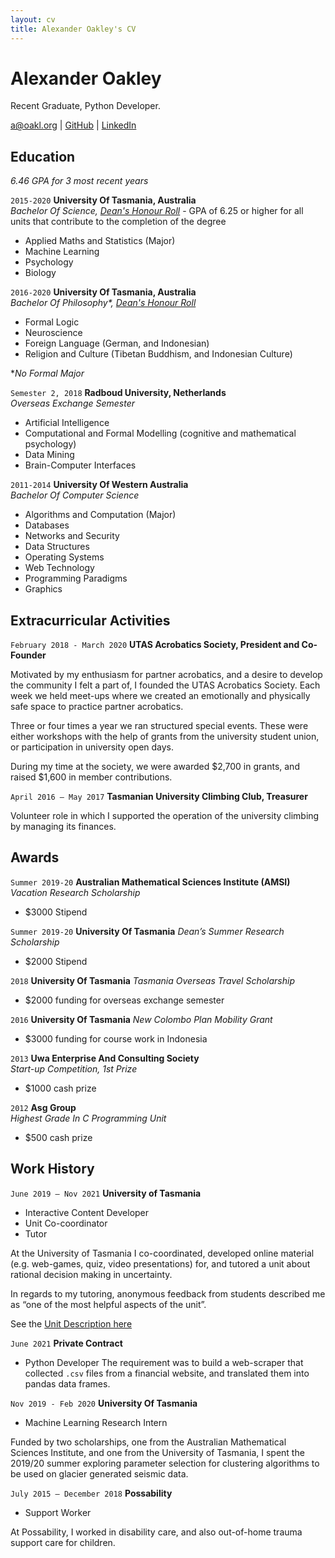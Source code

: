 ```yaml
---
layout: cv
title: Alexander Oakley's CV
---
```

# Alexander Oakley
Recent Graduate, Python Developer.


<div id="webaddress">
<a href="a@oakl.org">a@oakl.org</a>
| <a href="https://github.com/oakla">GitHub</a>
  | <a href="https://www.linkedin.com/in/alexander-oakley-82407498/">LinkedIn</a>
</div>


<!--
## Currently

Standing on the shoulders of giants

### Specialized in

Laws of motion, gravitation, minting coins, disliking [Robert Hooke](http://en.wikipedia.org/wiki/Robert_Hooke)
-->

## Education
_6.46 GPA for 3 most recent years_ 

`2015-2020`
__University Of Tasmania, Australia__  
_Bachelor Of Science, [Dean's Honour Roll](https://www.utas.edu.au/__data/assets/pdf_file/0004/1427521/CoSE-Outstanding-Achievers-2020-.pdf)_ - GPA of 6.25 or higher for all units that contribute to the completion of the degree

- Applied Maths and Statistics (Major)
- Machine Learning
- Psychology
- Biology


`2016-2020`
__University Of Tasmania, Australia__  
_Bachelor Of Philosophy*, [Dean's Honour Roll](https://www.utas.edu.au/__data/assets/pdf_file/0008/1548251/2021-CoSE-Outstanding-Achievers-August-2021.pdf)_  


- Formal Logic
- Neuroscience
- Foreign Language (German, and Indonesian)
- Religion and Culture (Tibetan Buddhism, and Indonesian Culture)

*_No Formal Major_

`Semester 2, 2018`
__Radboud University, Netherlands__  
_Overseas Exchange Semester_

- Artificial Intelligence
- Computational and Formal Modelling (cognitive and mathematical psychology)
- Data Mining
- Brain-Computer Interfaces


`2011-2014`
__University Of Western Australia__  
_Bachelor Of Computer Science_

- Algorithms and Computation (Major)
- Databases
- Networks and Security
- Data Structures 
- Operating Systems
- Web Technology
- Programming Paradigms
- Graphics

## Extracurricular Activities

`February 2018 - March 2020` 
__UTAS Acrobatics Society, President and Co-Founder__

Motivated by my enthusiasm for partner acrobatics, and a desire to develop the community I felt a part of, I founded the UTAS Acrobatics Society. Each week we held meet-ups where we created an emotionally and physically safe space to practice partner acrobatics. 

Three or four times a year we ran structured special events. These were either workshops with the help of grants from the university student union, or participation in university open days.

During my time at the society, we were awarded $2,700 in grants, and raised $1,600 in member contributions.


`April 2016 – May 2017` 
__Tasmanian University Climbing Club, Treasurer__

Volunteer role in which I supported the operation of the university climbing by managing its finances.


## Awards

`Summer 2019-20`
__Australian Mathematical Sciences Institute (AMSI)__
_Vacation Research Scholarship_
- $3000 Stipend

`Summer 2019-20`
__University Of Tasmania__
_Dean’s Summer Research Scholarship_
- $2000 Stipend


`2018`
__University Of Tasmania__
_Tasmania Overseas Travel Scholarship_  
- $2000 funding for overseas exchange semester  

`2016`
__University Of Tasmania__
_New Colombo Plan Mobility Grant_  
- $3000 funding for course work in Indonesia

`2013`
__Uwa Enterprise And Consulting Society__  
_Start-up Competition, 1st Prize_

- $1000 cash prize


`2012`
__Asg Group__  
_Highest Grade In C Programming Unit_ 
- $500 cash prize


<!--
`2012`
President, *Royal Society*, London, UK

Associate, *French Academy of Science*, Paris, France
-->

## Work History

`June 2019 – Nov 2021`
**University of Tasmania**

- Interactive Content Developer
- Unit Co-coordinator
- Tutor

At the University of Tasmania I co-coordinated, developed online material (e.g. web-games, quiz, video presentations) for, and tutored a unit about rational decision making in uncertainty.

In regards to my tutoring, anonymous feedback from students described me as “one of the most helpful aspects of the unit”.

See the [Unit Description here](https://www.utas.edu.au/courses/chm/units/psy115-big-decisions!-rational-belief-and-action-in-an-uncertain-world?year=2021&SQ_CONTEXT_NAME=2021&SQ_ACTION=set_context)

`June 2021`
__Private Contract__

- Python Developer
The requirement was to build a web-scraper that collected `.csv` files from a financial website, and translated them into pandas data frames. 

`Nov 2019 - Feb 2020`
__University Of Tasmania__

- Machine Learning Research Intern

Funded by two scholarships, one from the Australian Mathematical Sciences Institute, and one from the University of Tasmania, I spent the 2019/20 summer exploring parameter selection for clustering algorithms to be used on glacier generated seismic data.

`July 2015 – December 2018`
__Possability__

- Support Worker

At Possability, I worked in disability care, and also out-of-home trauma support care for children.




<!-- ### Footer

Last updated: Jan 2022 -->



